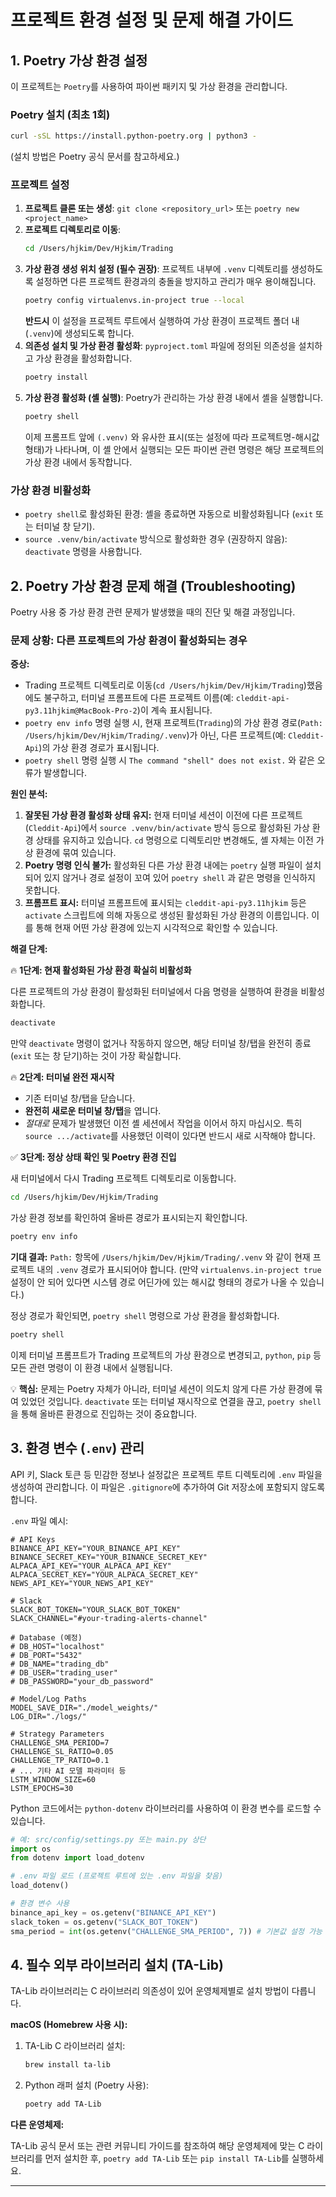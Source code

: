 # 프로젝트 환경 설정 및 문제 해결 가이드

## 1. Poetry 가상 환경 설정

이 프로젝트는 `Poetry`를 사용하여 파이썬 패키지 및 가상 환경을 관리합니다.

### Poetry 설치 (최초 1회)

```bash
curl -sSL https://install.python-poetry.org | python3 -
```
(설치 방법은 Poetry 공식 문서를 참고하세요.)

### 프로젝트 설정

1.  **프로젝트 클론 또는 생성**: `git clone <repository_url>` 또는 `poetry new <project_name>`
2.  **프로젝트 디렉토리로 이동**:
    ```bash
    cd /Users/hjkim/Dev/Hjkim/Trading
    ```
3.  **가상 환경 생성 위치 설정 (필수 권장)**:
    프로젝트 내부에 `.venv` 디렉토리를 생성하도록 설정하면 다른 프로젝트 환경과의 충돌을 방지하고 관리가 매우 용이해집니다.
    ```bash
    poetry config virtualenvs.in-project true --local
    ```
    **반드시** 이 설정을 프로젝트 루트에서 실행하여 가상 환경이 프로젝트 폴더 내(`.venv`)에 생성되도록 합니다.
4.  **의존성 설치 및 가상 환경 활성화**:
    `pyproject.toml` 파일에 정의된 의존성을 설치하고 가상 환경을 활성화합니다.
    ```bash
    poetry install
    ```
5.  **가상 환경 활성화 (셸 실행)**:
    Poetry가 관리하는 가상 환경 내에서 셸을 실행합니다.
    ```bash
    poetry shell
    ```
    이제 프롬프트 앞에 `(.venv)` 와 유사한 표시(또는 설정에 따라 프로젝트명-해시값 형태)가 나타나며, 이 셸 안에서 실행되는 모든 파이썬 관련 명령은 해당 프로젝트의 가상 환경 내에서 동작합니다.

### 가상 환경 비활성화

-   `poetry shell`로 활성화된 환경: 셸을 종료하면 자동으로 비활성화됩니다 (`exit` 또는 터미널 창 닫기).
-   `source .venv/bin/activate` 방식으로 활성화한 경우 (권장하지 않음): `deactivate` 명령을 사용합니다.

## 2. Poetry 가상 환경 문제 해결 (Troubleshooting)

Poetry 사용 중 가상 환경 관련 문제가 발생했을 때의 진단 및 해결 과정입니다.

### 문제 상황: 다른 프로젝트의 가상 환경이 활성화되는 경우

**증상:**

-   Trading 프로젝트 디렉토리로 이동(`cd /Users/hjkim/Dev/Hjkim/Trading`)했음에도 불구하고, 터미널 프롬프트에 다른 프로젝트 이름(예: `cleddit-api-py3.11hjkim@MacBook-Pro-2`)이 계속 표시됩니다.
-   `poetry env info` 명령 실행 시, 현재 프로젝트(`Trading`)의 가상 환경 경로(`Path: /Users/hjkim/Dev/Hjkim/Trading/.venv`)가 아닌, 다른 프로젝트(예: `Cleddit-Api`)의 가상 환경 경로가 표시됩니다.
-   `poetry shell` 명령 실행 시 `The command "shell" does not exist.` 와 같은 오류가 발생합니다.

**원인 분석:**

1.  **잘못된 가상 환경 활성화 상태 유지:** 현재 터미널 세션이 이전에 다른 프로젝트(`Cleddit-Api`)에서 `source .venv/bin/activate` 방식 등으로 활성화된 가상 환경 상태를 유지하고 있습니다. `cd` 명령으로 디렉토리만 변경해도, 셸 자체는 이전 가상 환경에 묶여 있습니다.
2.  **Poetry 명령 인식 불가:** 활성화된 다른 가상 환경 내에는 `poetry` 실행 파일이 설치되어 있지 않거나 경로 설정이 꼬여 있어 `poetry shell` 과 같은 명령을 인식하지 못합니다.
3.  **프롬프트 표시:** 터미널 프롬프트에 표시되는 `cleddit-api-py3.11hjkim` 등은 `activate` 스크립트에 의해 자동으로 생성된 활성화된 가상 환경의 이름입니다. 이를 통해 현재 어떤 가상 환경에 있는지 시각적으로 확인할 수 있습니다.

**해결 단계:**

🔥 **1단계: 현재 활성화된 가상 환경 확실히 비활성화**

   다른 프로젝트의 가상 환경이 활성화된 터미널에서 다음 명령을 실행하여 환경을 비활성화합니다.

   ```bash
   deactivate
   ```

   만약 `deactivate` 명령이 없거나 작동하지 않으면, 해당 터미널 창/탭을 완전히 종료(`exit` 또는 창 닫기)하는 것이 가장 확실합니다.

🔥 **2단계: 터미널 완전 재시작**

   -   기존 터미널 창/탭을 닫습니다.
   -   **완전히 새로운 터미널 창/탭**을 엽니다.
   -   *절대로* 문제가 발생했던 이전 셸 세션에서 작업을 이어서 하지 마십시오. 특히 `source .../activate`를 사용했던 이력이 있다면 반드시 새로 시작해야 합니다.

✅ **3단계: 정상 상태 확인 및 Poetry 환경 진입**

   새 터미널에서 다시 Trading 프로젝트 디렉토리로 이동합니다.

   ```bash
   cd /Users/hjkim/Dev/Hjkim/Trading
   ```

   가상 환경 정보를 확인하여 올바른 경로가 표시되는지 확인합니다.

   ```bash
   poetry env info
   ```

   **기대 결과:** `Path:` 항목에 `/Users/hjkim/Dev/Hjkim/Trading/.venv` 와 같이 현재 프로젝트 내의 `.venv` 경로가 표시되어야 합니다. (만약 `virtualenvs.in-project true` 설정이 안 되어 있다면 시스템 경로 어딘가에 있는 해시값 형태의 경로가 나올 수 있습니다.)

   정상 경로가 확인되면, `poetry shell` 명령으로 가상 환경을 활성화합니다.

   ```bash
   poetry shell
   ```

   이제 터미널 프롬프트가 Trading 프로젝트의 가상 환경으로 변경되고, `python`, `pip` 등 모든 관련 명령이 이 환경 내에서 실행됩니다.

💡 **핵심:** 문제는 Poetry 자체가 아니라, 터미널 세션이 의도치 않게 다른 가상 환경에 묶여 있었던 것입니다. `deactivate` 또는 터미널 재시작으로 연결을 끊고, `poetry shell`을 통해 올바른 환경으로 진입하는 것이 중요합니다.

## 3. 환경 변수 (`.env`) 관리

API 키, Slack 토큰 등 민감한 정보나 설정값은 프로젝트 루트 디렉토리에 `.env` 파일을 생성하여 관리합니다. 이 파일은 `.gitignore`에 추가하여 Git 저장소에 포함되지 않도록 합니다.

`.env` 파일 예시:

```dotenv
# API Keys
BINANCE_API_KEY="YOUR_BINANCE_API_KEY"
BINANCE_SECRET_KEY="YOUR_BINANCE_SECRET_KEY"
ALPACA_API_KEY="YOUR_ALPACA_API_KEY"
ALPACA_SECRET_KEY="YOUR_ALPACA_SECRET_KEY"
NEWS_API_KEY="YOUR_NEWS_API_KEY"

# Slack
SLACK_BOT_TOKEN="YOUR_SLACK_BOT_TOKEN"
SLACK_CHANNEL="#your-trading-alerts-channel"

# Database (예정)
# DB_HOST="localhost"
# DB_PORT="5432"
# DB_NAME="trading_db"
# DB_USER="trading_user"
# DB_PASSWORD="your_db_password"

# Model/Log Paths
MODEL_SAVE_DIR="./model_weights/"
LOG_DIR="./logs/"

# Strategy Parameters
CHALLENGE_SMA_PERIOD=7
CHALLENGE_SL_RATIO=0.05
CHALLENGE_TP_RATIO=0.1
# ... 기타 AI 모델 파라미터 등
LSTM_WINDOW_SIZE=60
LSTM_EPOCHS=30
```

Python 코드에서는 `python-dotenv` 라이브러리를 사용하여 이 환경 변수를 로드할 수 있습니다.

```python
# 예: src/config/settings.py 또는 main.py 상단
import os
from dotenv import load_dotenv

# .env 파일 로드 (프로젝트 루트에 있는 .env 파일을 찾음)
load_dotenv()

# 환경 변수 사용
binance_api_key = os.getenv("BINANCE_API_KEY")
slack_token = os.getenv("SLACK_BOT_TOKEN")
sma_period = int(os.getenv("CHALLENGE_SMA_PERIOD", 7)) # 기본값 설정 가능
```

## 4. 필수 외부 라이브러리 설치 (TA-Lib)

TA-Lib 라이브러리는 C 라이브러리 의존성이 있어 운영체제별로 설치 방법이 다릅니다.

**macOS (Homebrew 사용 시):**

1.  TA-Lib C 라이브러리 설치:
    ```bash
    brew install ta-lib
    ```
2.  Python 래퍼 설치 (Poetry 사용):
    ```bash
    poetry add TA-Lib
    ```

**다른 운영체제:**

TA-Lib 공식 문서 또는 관련 커뮤니티 가이드를 참조하여 해당 운영체제에 맞는 C 라이브러리를 먼저 설치한 후, `poetry add TA-Lib` 또는 `pip install TA-Lib`를 실행하세요.

--- 